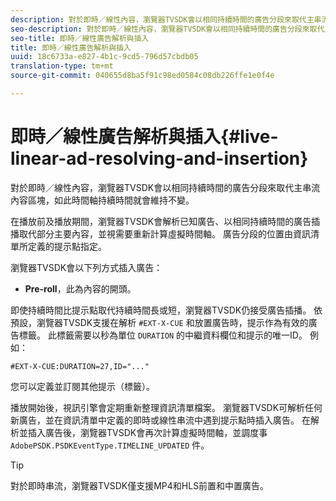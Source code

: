 ```yaml
---
description: 對於即時／線性內容，瀏覽器TVSDK會以相同持續時間的廣告分段來取代主串流內容區塊，如此時間軸持續時間就會維持不變。
seo-description: 對於即時／線性內容，瀏覽器TVSDK會以相同持續時間的廣告分段來取代主串流內容區塊，如此時間軸持續時間就會維持不變。
seo-title: 即時／線性廣告解析與插入
title: 即時／線性廣告解析與插入
uuid: 18c6733a-e827-4b1c-9cd5-796d57cbdb05
translation-type: tm+mt
source-git-commit: 040655d8ba5f91c98ed0584c08db226ffe1e0f4e

---
```



# 即時／線性廣告解析與插入{#live-linear-ad-resolving-and-insertion}

對於即時／線性內容，瀏覽器TVSDK會以相同持續時間的廣告分段來取代主串流內容區塊，如此時間軸持續時間就會維持不變。

在播放前及播放期間，瀏覽器TVSDK會解析已知廣告、以相同持續時間的廣告插播取代部分主要內容，並視需要重新計算虛擬時間軸。 廣告分段的位置由資訊清單所定義的提示點指定。

瀏覽器TVSDK會以下列方式插入廣告：

* **Pre-roll**，此為內容的開頭。

即使持續時間比提示點取代持續時間長或短，瀏覽器TVSDK仍接受廣告插播。 依預設，瀏覽器TVSDK支援在解析 `#EXT-X-CUE` 和放置廣告時，提示作為有效的廣告標籤。 此標籤需要以秒為單位 `DURATION` 的中繼資料欄位和提示的唯一ID。 例如：

```
#EXT-X-CUE:DURATION=27,ID="..."
```

您可以定義並訂閱其他提示（標籤）。

播放開始後，視訊引擎會定期重新整理資訊清單檔案。 瀏覽器TVSDK可解析任何新廣告，並在資訊清單中定義的即時或線性串流中遇到提示點時插入廣告。 在解析並插入廣告後，瀏覽器TVSDK會再次計算虛擬時間軸，並調度事 `AdobePSDK.PSDKEventType.TIMELINE_UPDATED` 件。

>[!TIP]
>
>對於即時串流，瀏覽器TVSDK僅支援MP4和HLS前置和中置廣告。

